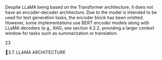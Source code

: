 Despite LLaMA being based on the Transformer architecture, it does not have an
encoder-decoder architecture. Due to the model is intended to be used for text generation
tasks, the encoder block has been omitted. However, some implementations use BERT
encoder models along with LLaMA decoders (e.g., RAG, see section 4.2.2, providing a
larger context window for tasks such as summarization or translation.

23

3.7. LLAMA ARCHITECTURE